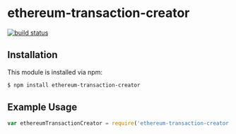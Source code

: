 # ethereum-transaction-creator



[![build status](https://secure.travis-ci.org/coeniebeyers/ethereum-transaction-creator.png)](http://travis-ci.org/coeniebeyers/ethereum-transaction-creator)

## Installation

This module is installed via npm:

``` bash
$ npm install ethereum-transaction-creator
```

## Example Usage

``` js
var ethereumTransactionCreator = require('ethereum-transaction-creator');
```

